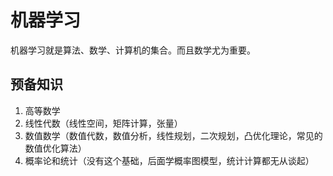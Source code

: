 # 机器学习

机器学习就是算法、数学、计算机的集合。而且数学尤为重要。

## 预备知识
1. 高等数学
2. 线性代数（线性空间，矩阵计算，张量） 
3. 数值数学（数值代数，数值分析，线性规划，二次规划，凸优化理论，常见的数值优化算法） 
4. 概率论和统计（没有这个基础，后面学概率图模型，统计计算都无从谈起） 
